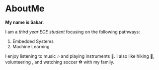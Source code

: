 # AboutMe
**My name is Sakar.**

I am a *third year ECE student* focusing on the following pathways:
1. Embedded Systems 
2. Machine Learning 
 
I enjoy listening to music :notes: and playing instruments :guitar:. I also like hiking :walking:, volunteering , and watching soccer :soccer: with my family. 


